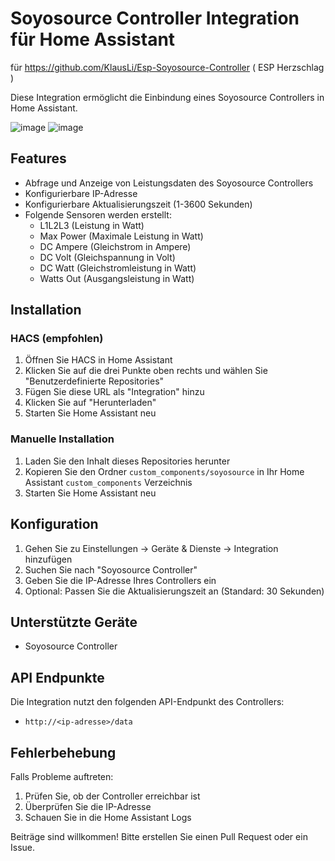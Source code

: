 # Soyosource Controller Integration für Home Assistant
für https://github.com/KlausLi/Esp-Soyosource-Controller ( ESP Herzschlag )

Diese Integration ermöglicht die Einbindung eines Soyosource Controllers in Home Assistant.

![image](https://github.com/user-attachments/assets/e0f1a328-5f6f-4fd4-adb4-f9f76c93b519)
![image](https://github.com/user-attachments/assets/6c9ca473-e40a-46ce-b080-c1b494e78f49)

## Features

- Abfrage und Anzeige von Leistungsdaten des Soyosource Controllers
- Konfigurierbare IP-Adresse
- Konfigurierbare Aktualisierungszeit (1-3600 Sekunden)
- Folgende Sensoren werden erstellt:
  - L1L2L3 (Leistung in Watt)
  - Max Power (Maximale Leistung in Watt)
  - DC Ampere (Gleichstrom in Ampere)
  - DC Volt (Gleichspannung in Volt)
  - DC Watt (Gleichstromleistung in Watt)
  - Watts Out (Ausgangsleistung in Watt)

## Installation

### HACS (empfohlen)

1. Öffnen Sie HACS in Home Assistant
2. Klicken Sie auf die drei Punkte oben rechts und wählen Sie "Benutzerdefinierte Repositories"
3. Fügen Sie diese URL als "Integration" hinzu
4. Klicken Sie auf "Herunterladen"
5. Starten Sie Home Assistant neu

### Manuelle Installation

1. Laden Sie den Inhalt dieses Repositories herunter
2. Kopieren Sie den Ordner `custom_components/soyosource` in Ihr Home Assistant `custom_components` Verzeichnis
3. Starten Sie Home Assistant neu

## Konfiguration

1. Gehen Sie zu Einstellungen -> Geräte & Dienste -> Integration hinzufügen
2. Suchen Sie nach "Soyosource Controller"
3. Geben Sie die IP-Adresse Ihres Controllers ein
4. Optional: Passen Sie die Aktualisierungszeit an (Standard: 30 Sekunden)

## Unterstützte Geräte

- Soyosource Controller

## API Endpunkte

Die Integration nutzt den folgenden API-Endpunkt des Controllers:
- `http://<ip-adresse>/data`

## Fehlerbehebung

Falls Probleme auftreten:
1. Prüfen Sie, ob der Controller erreichbar ist
2. Überprüfen Sie die IP-Adresse
3. Schauen Sie in die Home Assistant Logs

Beiträge sind willkommen! Bitte erstellen Sie einen Pull Request oder ein Issue. 





